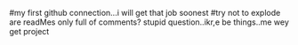 #my first github connection...i will get that job soonest
#try not to explode
are readMes only full of comments?
stupid question..ikr,e be things..me wey get project
